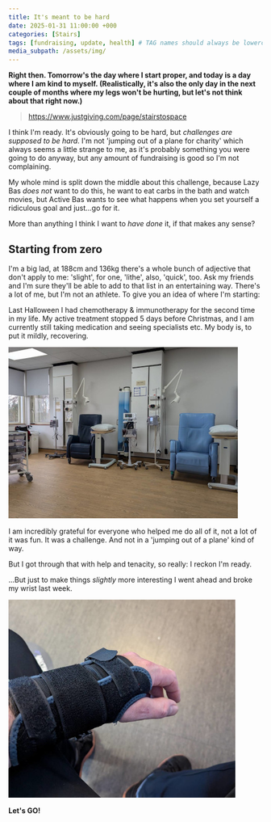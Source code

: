 ```yaml
---
title: It's meant to be hard
date: 2025-01-31 11:00:00 +000
categories: [Stairs]
tags: [fundraising, update, health] # TAG names should always be lowercase
media_subpath: /assets/img/
---
```


**Right then. Tomorrow's the day where I start proper, and today is a day where I am kind to myself. (Realistically, it's also the only day in the next couple of months where my legs won't be hurting, but let's not think about that right now.)**

> https://www.justgiving.com/page/stairstospace

I think I'm ready. It's obviously going to be hard, but _challenges are supposed to be hard_. I'm not 'jumping out of a plane for charity' which always seems a little strange to me, as it's probably something you were going to do anyway, but any amount of fundraising is good so I'm not complaining. 

My whole mind is split down the middle about this challenge, because Lazy Bas _does not_ want to do this, he want to eat carbs in the bath and watch movies, but Active Bas wants to see what happens when you set yourself a ridiculous goal and just...go for it.

More than anything I think I want to _have done_ it, if that makes any sense?

## Starting from zero

I'm a big lad, at 188cm and 136kg there's a whole bunch of adjective that don't apply to me: 'slight', for one, 'lithe', also, 'quick', too. Ask my friends and I'm sure they'll be able to add to that list in an entertaining way. There's a lot of me, but I'm not an athlete. To give you an idea of where I'm starting:

Last Halloween I had chemotherapy & immunotherapy for the second time in my life. My active treatment stopped 5 days before Christmas, and I am currently still taking medication and seeing specialists etc. My body is, to put it mildly, recovering.

![IYKYK](/assets/img/Chemo.jpeg "THAT room")

I am incredibly grateful for everyone who helped me do all of it, not a lot of it was fun. It was a challenge. And not in a 'jumping out of a plane' kind of way.

But I got through that with help and tenacity, so really: I reckon I'm ready.



...But just to make things _slightly_ more interesting I went ahead and broke my wrist last week. 

![Trophy from the Bad Timing Awards](/assets/img/Wrist.jpeg "My wrist in a splint")

**Let's GO!**